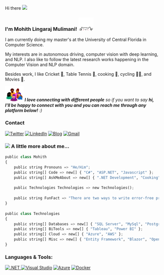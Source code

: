 Hi there <img src="https://github.com/mohithlm081997/mohithlm97/blob/main/6ZFR.gif" width="70px">
<h3>I'm Mohith Lingaraj Mulimani! <img src="https://github.com/VijayPrakashReddy-k/VijayPrakashReddy-k/blob/master/Images/logo.gif" width="50"></h3>
I am currently doing my master's at the University of Central Florida in Computer Science.

My interests are in autonomous driving, computer vision with deep learning, and NLP. I also like to follow the latest research works happening in the Computer Vision and NLP domain.

Besides work, I like Cricket 🏏, Table Tennis 🏓, cooking 🥘, cycling 🚴‍♀️, and Movies 🎥.

<img src="https://github.com/VijayPrakashReddy-k/VijayPrakashReddy-k/blob/master/Images/people.gif" width="60"> <em><b>I love connecting with different people</b> so if you want to say <b>hi, I'll be happy to connect with you and you can reach me through any platform below!</b> :)</em>
<h3>Contact</h3>
<p>
  <a href="https://twitter.com/K_VijayPrakash" target="_blank"><img alt="Twitter" src="https://img.shields.io/badge/twitter-%231DA1F2.svg?&style=for-the-badge&logo=twitter&logoColor=white" /></a> 
  <a href="https://www.linkedin.com/in/vijayprakash-reddy-kovuru-ab3740166/" target="_blank"><img alt="LinkedIn" src="https://img.shields.io/badge/linkedin-%230077B5.svg?&style=for-the-badge&logo=linkedin&logoColor=white" /></a>
  <a href="https://www.vijayprakashk.com/" target="_blank"> <img alt="Blog" src="https://img.shields.io/badge/Blogger-FF5722?style=for-the-badge&logo=blogger&logoColor=white"/></a>
  <a href="mailto:kovuru.vijayprakash@gmail.com"> <img alt="Gmail" src="https://img.shields.io/badge/Gmail-D14836?style=for-the-badge&logo=gmail&logoColor=white" />
     </a>
</p>

### <img src="https://media.giphy.com/media/VgCDAzcKvsR6OM0uWg/giphy.gif" width="50"> A little more about me...  

```python
public class Mohith
{
    public string Pronouns => "He/Him";
    public string[] Code => new[] { "C#", "ASP.NET", "Javascript" };
    public string[] AskMeAbout => new[] { ".NET Development", "Cooking", "Photography" };
    
    public Technologies Technologies => new Technologies();

    public string FunFact => "There are two ways to write error-free programs; only the third one works";
}

public class Technologies
{
    public string[] Databases => new[] { "SQL Server", "MySql", "PostgreSQL" };
    public string[] BiTools => new[] { "Tableau", "Power BI" };
    public string[] Cloud => new[] { "Azure", "AWS" };
    public string[] Misc => new[] { "Entity Framework", "Blazor", "OpenCV" };
}

```

<h3 align="left">Languages & Tools:</h3>
<p align="left">
<a href="https://dotnet.microsoft.com/" target="_blank"> <img src="https://img.shields.io/badge/.NET-512BD4?style=for-the-badge&logo=.net&logoColor=white" alt=".NET" /> </a>
<a href="https://visualstudio.microsoft.com/" target="_blank"> <img alt="Visual Studio" src="https://img.shields.io/badge/Visual_Studio-5C2D91.svg?style=for-the-badge&logo=visual-studio&logoColor=white" /></a>
<a href="https://azure.microsoft.com/" target="_blank"> <img alt="Azure" src="https://img.shields.io/badge/Azure-0089D6.svg?style=for-the-badge&logo=microsoft-azure&logoColor=white" /></a>
<a href="https://www.docker.com/" target="_blank"> <img alt="Docker" src="https://img.shields.io/badge/docker-%230db7ed.svg?style=for-the-badge&logo=docker&logoColor=white"/></a>

</p>
